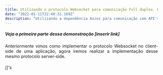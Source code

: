 ```yaml
---
title: Utilizando o protocolo Websocket para comunicação full duplex. PARTE 2 - servidor
date: "2022-01-11T22:40:32.169Z"
description: "Utilizando a dependência Axios para comunicação com API's externas."
---
```

<div style="text-align: justify">

##### Veja a primeira parte dessa demonstração [inserir link]

Anteriormente vimos como implementar o protocolo Websocket no client-side de uma aplicação, agora iremos realizar a implementação desse mesmo protocolo server-side.

<div class="item">
			<i class="loader --9"></i>
</div>

###### []'s
